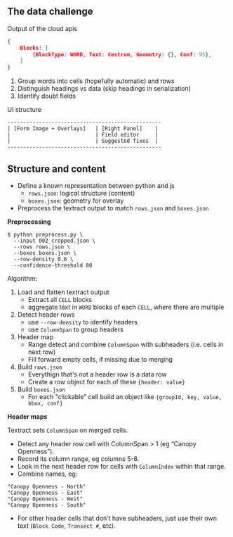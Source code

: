 ## The data challenge 

Output of the cloud apis 
```json
{
	Blocks: [
		{BlockType: WORD, Text: Cestrum, Geometry: {}, Conf: 95},
	]
}
```

1. Group words into cells (hopefully automatic) and rows
2. Distinguish headings vs data (skip headings in serialization) 
3. Identify doubt fields 

UI structure 

```
-------------------------------------------------
| [Form Image + Overlays]   | [Right Panel]    |
|                           | Field editor     |
|                           | Suggested fixes  |
-------------------------------------------------
```


## Structure and content 

* Define a known representation between python and js 
	- `rows.json`: logical structure (content) 
	- `boxes.json`: geometry for overlay 
* Preprocess the textract output to match `rows.json` and `boxes.json`

__Preprocessing__

```console
$ python preprocess.py \
  --input 002_cropped.json \
  --rows rows.json \
  --boxes boxes.json \
  --row-density 0.6 \
  --confidence-threshold 80
```

Algorithm: 

1. Load and flatten textract output 
	- Extract all `CELL` blocks 
	- aggregate text in `WORD` blocks of each `CELL`, where there are multiple
2. Detect header rows 
	- use `--row-density` to identify headers 
	- use `ColumnSpan` to group headers 
3. Header map
	- Range detect and combine `ColumnSpan` with subheaders (i.e. cells in next row)  
	- Fill forward empty cells, if missing due to merging
4. Build `rows.json` 
	- Everythign that's not a header row is a data row 
	- Create a row object for each of these `{header: value}`
5. Build `boxes.json`
	- For each "clickable" cell build an object like `{groupId, key, value, bbox, conf}`
	
__Header maps__


Textract sets `ColumnSpan` on merged cells. 

* Detect any header row cell with ColumnSpan > 1 (eg “Canopy Openness”).
* Record its column range, eg columns 5-8.
* Look in the next header row for cells with `ColumnIndex` within that range.
* Combine names, eg:
```
"Canopy Openness - North"
"Canopy Openness - East"
"Canopy Openness - West"
"Canopy Openness - South"
```
* For other header cells that don’t have subheaders, just use their own text (`Block Code`, `Transect #`, etc).
